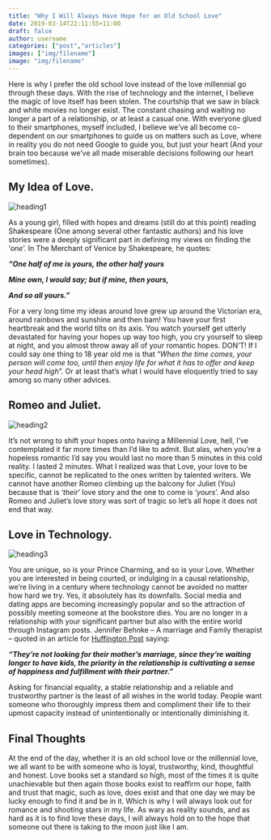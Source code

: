 ```yaml
---
title: "Why I Will Always Have Hope for an Old School Love"
date: 2019-03-14T22:11:55+11:00
draft: false
author: username
categories: ["post","articles"]
images: ["img/filename"]
image: "img/filename"
---
```


Here is why I prefer the old school love instead of the love millennial go through these
days. With the rise of technology and the internet, I believe the magic of love itself
has been stolen. The courtship that we saw in black and white movies no longer exist.
The constant chasing and waiting no longer a part of a relationship, or at least a casual
one. With everyone glued to their smartphones, myself included, I believe we’ve all
become co-dependent on our smartphones to guide us on matters such as Love, where
in reality you do not need Google to guide you, but just your heart (And your brain
too because we’ve all made miserable decisions following our heart sometimes).

## My Idea of Love.

![heading1](/inline/heading-gifs/nikithasecond.gif)

As a young girl, filled with hopes and dreams (still do at this point) reading
Shakespeare (One among several other fantastic authors) and his love stories were a
deeply significant part in defining my views on finding the ‘*one*’. In The Merchant of
Venice by Shakespeare, he quotes:

***“One half of me is yours, the other half yours***

***Mine own, I would say; but if mine, then yours,*** 

***And so all yours.”***

For a very long time my ideas around love grew up around the Victorian era, around
rainbows and sunshine and then bam! You have your first heartbreak and the world
tilts on its axis. You watch yourself get utterly devastated for having your hopes up
way too high, you cry yourself to sleep at night, and you almost throw away all of
your romantic hopes. DON’T! If I could say one thing to 18 year old me is that “*When
the time comes, your person will come too, until then enjoy life for what it has to offer
and keep your head high*”. Or at least that’s what I would have eloquently tried to say
among so many other advices.

## Romeo and Juliet.

![heading2](/inline/heading-gifs/nikithasecond2.gif)

It’s not wrong to shift your hopes onto having a Millennial Love, hell, I’ve
contemplated it far more times than I’d like to admit. But alas, when you’re a hopeless
romantic I’d say you would last no more than 5 minutes in this cold reality. I lasted 2
minutes. What I realized was that Love, your love to be specific, cannot be replicated
to the ones written by talented writers. We cannot have another Romeo climbing up
the balcony for Juliet (You) because that is ‘*their*’ love story and the one to come is
‘*yours*’. And also Romeo and Juliet’s love story was sort of tragic so let’s all hope it
does not end that way.

## Love in Technology.

![heading3](/inline/heading-gifs/nikithasecond3.gif)

You are unique, so is your Prince Charming, and so is your Love. Whether you are
interested in being courted, or indulging in a causal relationship, we’re living in a
century where technology cannot be avoided no matter how hard we try. Yes, it
absolutely has its downfalls. Social media and dating apps are becoming increasingly
popular and so the attraction of possibly meeting someone at the bookstore dies. You
are no longer in a relationship with your significant partner but also with the entire
world through Instagram posts.
Jennifer Behnke – A marriage and Family therapist – quoted in an article for
[Huffington Post](https://www.huffingtonpost.com.au/entry/what-millennials-want-most-in-love-therapists_n_5ab926c3e4b0decad04ca453) saying:

***“They’re not looking for their mother’s marriage, since they’re waiting longer to have kids, the priority in the relationship is cultivating a sense of happiness and fulfillment with their partner.”***

Asking for financial equality, a stable relationship and a reliable and trustworthy
partner is the least of all wishes in the world today. People want someone who
thoroughly impress them and compliment their life to their upmost capacity instead of
unintentionally or intentionally diminishing it.

## Final Thoughts

At the end of the day, whether it is an old school love or the millennial love, we all
want to be with someone who is loyal, trustworthy, kind, thoughtful and honest. Love
books set a standard so high, most of the times it is quite unachievable but then again
those books exist to reaffirm our hope, faith and trust that magic, such as love, does
exist and that one day we may be lucky enough to find it and be in it. Which is why I
will always look out for romance and shooting stars in my life. As wary as reality
sounds, and as hard as it is to find love these days, I will always hold on to the hope
that someone out there is taking to the moon just like I am.